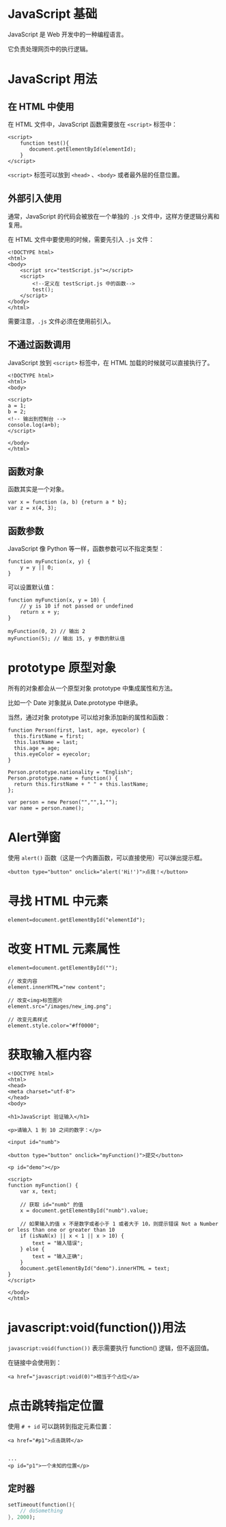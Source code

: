 # JavaScript 基础

JavaScript 是 Web 开发中的一种编程语言。

它负责处理网页中的执行逻辑。

# JavaScript 用法

## 在 HTML 中使用

在 HTML 文件中，JavaScript 函数需要放在 `<script>` 标签中：

```
<script>
    function test(){
       document.getElementById(elementId);
    }
</script>
```

 `<script>` 标签可以放到 `<head>` 、`<body>` 或者最外层的任意位置。

## 外部引入使用

通常，JavaScript 的代码会被放在一个单独的 `.js` 文件中，这样方便逻辑分离和复用。


在 HTML 文件中要使用的时候，需要先引入 `.js` 文件：

```
<!DOCTYPE html>
<html>
<body>
    <script src="testScript.js"></script>
    <script>
        <!--定义在 testScript.js 中的函数-->
        test();
    </script>
</body>
</html>
```

需要注意，`.js` 文件必须在使用前引入。

## 不通过函数调用

JavaScript 放到 `<script>` 标签中，在 HTML 加载的时候就可以直接执行了。

```
<!DOCTYPE html>
<html>
<body>

<script>
a = 1;
b = 2;
<!-- 输出到控制台 -->
console.log(a+b);
</script>

</body>
</html>
```

## 函数对象

函数其实是一个对象。

```
var x = function (a, b) {return a * b};
var z = x(4, 3);
```

## 函数参数

JavaScript 像 Python 等一样，函数参数可以不指定类型：

```
function myFunction(x, y) {
    y = y || 0;
}
```

可以设置默认值：


```
function myFunction(x, y = 10) {
    // y is 10 if not passed or undefined
    return x + y;
}

myFunction(0, 2) // 输出 2
myFunction(5); // 输出 15, y 参数的默认值
```

# prototype 原型对象

所有的对象都会从一个原型对象 prototype 中集成属性和方法。

比如一个 Date 对象就从 Date.prototype 中继承。

当然，通过对象 prototype 可以给对象添加新的属性和函数：

```
function Person(first, last, age, eyecolor) {
  this.firstName = first;
  this.lastName = last;
  this.age = age;
  this.eyeColor = eyecolor;
}

Person.prototype.nationality = "English";
Person.prototype.name = function() {
  return this.firstName + " " + this.lastName;
};

var person = new Person("","",1,"");
var name = person.name();
```

# Alert弹窗

使用 `alert()` 函数（这是一个内置函数，可以直接使用）可以弹出提示框。

```
<button type="button" onclick="alert('Hi!')">点我！</button>
```

# 寻找 HTML 中元素

```
element=document.getElementById("elementId");
```

# 改变 HTML 元素属性

```
element=document.getElementById("");

// 改变内容
element.innerHTML="new content";

// 改变<img>标签图片
element.src="/images/new_img.png";

// 改变元素样式
element.style.color="#ff0000";
```


# 获取输入框内容

```
<!DOCTYPE html>
<html>
<head>
<meta charset="utf-8">
</head>
<body>

<h1>JavaScript 验证输入</h1>

<p>请输入 1 到 10 之间的数字：</p>

<input id="numb">

<button type="button" onclick="myFunction()">提交</button>

<p id="demo"></p>

<script>
function myFunction() {
    var x, text;

    // 获取 id="numb" 的值
    x = document.getElementById("numb").value;

    // 如果输入的值 x 不是数字或者小于 1 或者大于 10，则提示错误 Not a Number or less than one or greater than 10
    if (isNaN(x) || x < 1 || x > 10) {
        text = "输入错误";
    } else {
        text = "输入正确";
    }
    document.getElementById("demo").innerHTML = text;
}
</script>

</body>
</html>
```

# javascript:void(function())用法

`javascript:void(function())` 表示需要执行 function() 逻辑，但不返回值。

在链接中会使用到：

```
<a href="javascript:void(0)">相当于个占位</a>
```

# 点击跳转指定位置

使用 `# + id` 可以跳转到指定元素位置：

```
<a href="#p1">点击跳转</a>


...
<p id="p1">一个未知的位置</p>
```

## 定时器

```dart
setTimeout(function(){
    // doSomething
}, 2000);
```

